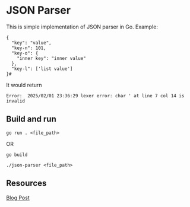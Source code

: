 # JSON Parser

This is simple implementation of JSON parser in Go.
Example:
```
{
  "key": "value",
  "key-n": 101,
  "key-o": {
    "inner key": "inner value"
  },
  "key-l": ['list value']
}# 
```

It would return
```
Error:  2025/02/01 23:36:29 lexer error: char ' at line 7 col 14 is invalid
```


## Build and run

``` 
go run . <file_path>
```

OR

```
go build
 
./json-parser <file_path>

```

## Resources

[Blog Post](https://codingchallenges.fyi/challenges/challenge-json-parser/)

